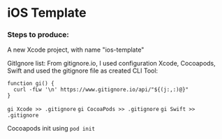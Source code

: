 # iOS Template

### Steps to produce:

A new Xcode project, with name "ios-template"

GitIgnore list:
From gitignore.io, I used configuration Xcode, Cocoapods, Swift and used the gitignore file as created
CLI Tool:

```
function gi() {
  curl -fLw '\n' https://www.gitignore.io/api/"${(j:,:)@}"
}
```

`gi Xcode >> .gitignore`
`gi CocoaPods >> .gitignore`
`gi Swift >> .gitignore`

Cocoapods init using `pod init`
